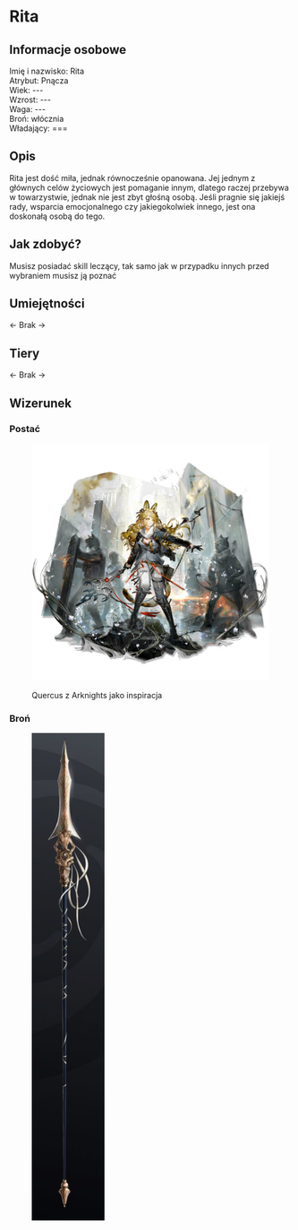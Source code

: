 # Rita

## Informacje osobowe

Imię i nazwisko: Rita\
Atrybut: Pnącza\
Wiek: ---\
Wzrost: ---\
Waga: ---\
Broń: włócznia\
Władający: ===

## Opis

Rita jest dość miła, jednak równocześnie opanowana. Jej jednym z głównych celów życiowych jest pomaganie innym, dlatego raczej przebywa w towarzystwie, jednak nie jest zbyt głośną osobą. Jeśli pragnie się jakiejś rady, wsparcia emocjonalnego czy jakiegokolwiek innego, jest ona doskonałą osobą do tego.

## Jak zdobyć?

Musisz posiadać skill leczący, tak samo jak w przypadku innych przed wybraniem musisz ją poznać

## Umiejętności

<- Brak ->

## Tiery

<- Brak ->

## Wizerunek

### Postać

<figure><img src="../../.gitbook/assets/image (8) (1).png" alt=""><figcaption><p>Quercus z Arknights jako inspiracja</p></figcaption></figure>

### Broń

<figure><img src="../../.gitbook/assets/image (7) (1).png" alt="" width="130"><figcaption></figcaption></figure>

